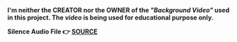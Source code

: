 **I'm neither the CREATOR nor the OWNER of the *"Background Video"* used in this project. The *video* is being used for educational purpose only.**


**Silence Audio File 👉 [SOURCE](https://github.com/anars/blank-audio/blob/master/250-milliseconds-of-silence.mp3)**
